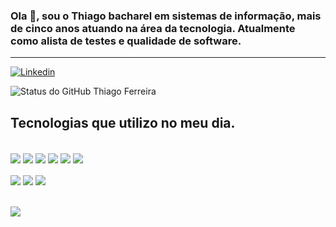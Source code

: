 ### Ola 👋, sou o Thiago bacharel em sistemas de informação, mais de cinco anos atuando na área da tecnologia. Atualmente como alista de testes e qualidade de software.
<hr>

[![Linkedin](https://img.shields.io/badge/LinkedIn-0077B5?style=for-the-badge&logo=linkedin&logoColor=white)](https://www.linkedin.com/in/thiago-milton-ferreira-752447110/)

![Status do GitHub Thiago Ferreira](https://github-readme-stats.vercel.app/api?username=ThiagoMiltonFerreira&show_icons=true&theme=blue-green)

## Tecnologias que utilizo no meu dia.

<div style="display: inline_block"><br/>
    <img align="center" src="https://img.shields.io/badge/Java-ED8B00?style=for-the-badge&logo=openjdk&logoColor=white"/>
    <img align="center" src="https://img.shields.io/badge/PHP-777BB4?style=for-the-badge&logo=php&logoColor=white"/>
    <img align="center" src="https://img.shields.io/badge/-selenium-%43B02A?style=for-the-badge&logo=selenium&logoColor=white"/>
    <img align="center" src="https://img.shields.io/badge/bitbucket-%230047B3.svg?style=for-the-badge&logo=bitbucket&logoColor=white"/>
    <img align="center" src="https://img.shields.io/badge/github-%23121011.svg?style=for-the-badge&logo=github&logoColor=white"/>
    <img align="center" src="https://img.shields.io/badge/jira-%230A0FFF.svg?style=for-the-badge&logo=jira&logoColor=white"/><br/><br/>
    <img align="center" src="https://img.shields.io/badge/Postman-FF6C37?style=for-the-badge&logo=postman&logoColor=white"/>
    <img align="center" src="https://img.shields.io/badge/jira-%230A0FFF.svg?style=for-the-badge&logo=jira&logoColor=white"/>
    <img align="center" src="https://img.shields.io/badge/Cucumber-43B02A?style=for-the-badge&logo=cucumber&logoColor=white"/>

</div><br/><br/>
    <img align="center" src="https://github-readme-stats.vercel.app/api/top-langs/?username=ThiagoMiltonFerreira&theme=blue-green"/>
